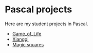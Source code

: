 # Pascal projects
Here are my student projects in Pascal.
-  [Game_of_Life](https://en.wikipedia.org/wiki/Conway%27s_Game_of_Life)
-  [Xiangqi](https://en.wikipedia.org/wiki/Xiangqi)
-  [Magic squares](https://en.wikipedia.org/wiki/Magic_square)